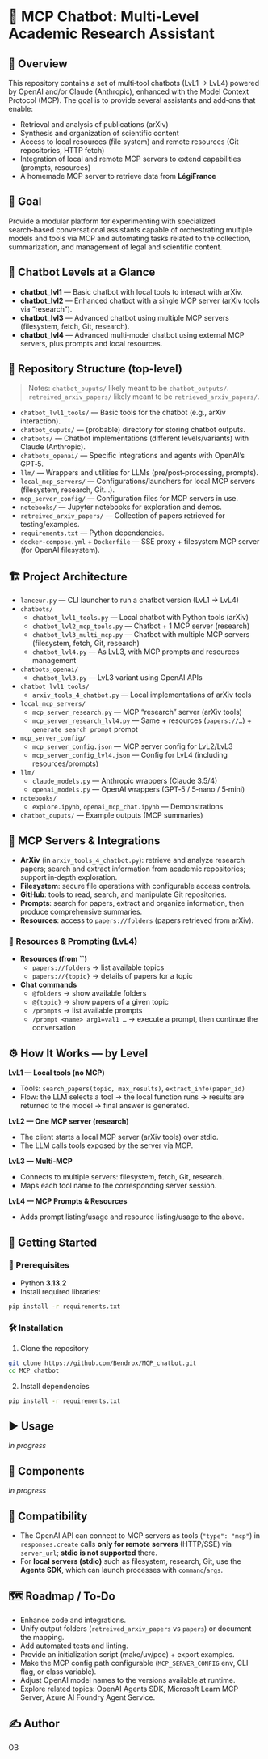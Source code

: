 # 🤖 MCP Chatbot: Multi‑Level Academic Research Assistant

## 🧭 Overview

This repository contains a set of multi‑tool chatbots (LvL1 → LvL4) powered by OpenAI and/or Claude (Anthropic), enhanced with the Model Context Protocol (MCP). The goal is to provide several assistants and add‑ons that enable:

- Retrieval and analysis of publications (arXiv)
- Synthesis and organization of scientific content
- Access to local resources (file system) and remote resources (Git repositories, HTTP fetch)
- Integration of local and remote MCP servers to extend capabilities (prompts, resources)
- A homemade MCP server to retrieve data from **LégiFrance**

## 🎯 Goal

Provide a modular platform for experimenting with specialized search‑based conversational assistants capable of orchestrating multiple models and tools via MCP and automating tasks related to the collection, summarization, and management of legal and scientific content.

## 🧩 Chatbot Levels at a Glance

- **chatbot\_lvl1** — Basic chatbot with local tools to interact with arXiv.
- **chatbot\_lvl2** — Enhanced chatbot with a single MCP server (arXiv tools via “research”).
- **chatbot\_lvl3** — Advanced chatbot using multiple MCP servers (filesystem, fetch, Git, research).
- **chatbot\_lvl4** — Advanced multi‑model chatbot using external MCP servers, plus prompts and local resources.

## 📁 Repository Structure (top‑level)

> Notes: `chatbot_ouputs/` likely meant to be `chatbot_outputs/`. `retreived_arxiv_papers/` likely meant to be `retrieved_arxiv_papers/`.

- `chatbot_lvl1_tools/` — Basic tools for the chatbot (e.g., arXiv interaction).
- `chatbot_ouputs/` — (probable) directory for storing chatbot outputs.
- `chatbots/` — Chatbot implementations (different levels/variants) with Claude (Anthropic).
- `chatbots_openai/` — Specific integrations and agents with OpenAI’s GPT‑5.
- `llm/` — Wrappers and utilities for LLMs (pre/post‑processing, prompts).
- `local_mcp_servers/` — Configurations/launchers for local MCP servers (filesystem, research, Git…).
- `mcp_server_config/` — Configuration files for MCP servers in use.
- `notebooks/` — Jupyter notebooks for exploration and demos.
- `retreived_arxiv_papers/` — Collection of papers retrieved for testing/examples.
- `requirements.txt` — Python dependencies.
- `docker-compose.yml` + `Dockerfile` — SSE proxy + filesystem MCP server (for OpenAI filesystem).

## 🏗️ Project Architecture

- `lanceur.py` — CLI launcher to run a chatbot version (LvL1 → LvL4)
- `chatbots/`
  - `chatbot_lvl1_tools.py` — Local chatbot with Python tools (arXiv)
  - `chatbot_lvl2_mcp_tools.py` — Chatbot + 1 MCP server (research)
  - `chatbot_lvl3_multi_mcp.py` — Chatbot with multiple MCP servers (filesystem, fetch, Git, research)
  - `chatbot_lvl4.py` — As LvL3, with MCP prompts and resources management
- `chatbots_openai/`
  - `chatbot_lvl3.py` — LvL3 variant using OpenAI APIs
- `chatbot_lvl1_tools/`
  - `arxiv_tools_4_chatbot.py` — Local implementations of arXiv tools
- `local_mcp_servers/`
  - `mcp_server_research.py` — MCP “research” server (arXiv tools)
  - `mcp_server_research_lvl4.py` — Same + resources (`papers://…`) + `generate_search_prompt` prompt
- `mcp_server_config/`
  - `mcp_server_config.json` — MCP server config for LvL2/LvL3
  - `mcp_server_config_lvl4.json` — Config for LvL4 (including resources/prompts)
- `llm/`
  - `claude_models.py` — Anthropic wrappers (Claude 3.5/4)
  - `openai_models.py` — OpenAI wrappers (GPT‑5 / 5‑nano / 5‑mini)
- `notebooks/`
  - `explore.ipynb`, `openai_mcp_chat.ipynb` — Demonstrations
- `chatbot_ouputs/` — Example outputs (MCP summaries)

## 🔌 MCP Servers & Integrations

- **ArXiv** (in `arxiv_tools_4_chatbot.py`): retrieve and analyze research papers; search and extract information from academic repositories; support in‑depth exploration.
- **Filesystem**: secure file operations with configurable access controls.
- **GitHub**: tools to read, search, and manipulate Git repositories.
- **Prompts**: search for papers, extract and organize information, then produce comprehensive summaries.
- **Resources**: access to `papers://folders` (papers retrieved from arXiv).

### 🧰 Resources & Prompting (LvL4)

- **Resources (from **``**)**
  - `papers://folders` → list available topics
  - `papers://{topic}` → details of papers for a topic
- **Chat commands**
  - `@folders` → show available folders
  - `@{topic}` → show papers of a given topic
  - `/prompts` → list available prompts
  - `/prompt <name> arg1=val1 …` → execute a prompt, then continue the conversation

## ⚙️ How It Works — by Level

**LvL1 — Local tools (no MCP)**

- Tools: `search_papers(topic, max_results)`, `extract_info(paper_id)`
- Flow: the LLM selects a tool → the local function runs → results are returned to the model → final answer is generated.

**LvL2 — One MCP server (research)**

- The client starts a local MCP server (arXiv tools) over stdio.
- The LLM calls tools exposed by the server via MCP.

**LvL3 — Multi‑MCP**

- Connects to multiple servers: filesystem, fetch, Git, research.
- Maps each tool name to the corresponding server session.

**LvL4 — MCP Prompts & Resources**

- Adds prompt listing/usage and resource listing/usage to the above.

## 🚀 Getting Started

### 🧰 Prerequisites

- Python **3.13.2**
- Install required libraries:

```bash
pip install -r requirements.txt
```

### 🛠️ Installation

1. Clone the repository

```bash
git clone https://github.com/Bendrox/MCP_chatbot.git
cd MCP_chatbot
```

2. Install dependencies

```bash
pip install -r requirements.txt
```

## ▶️ Usage

*In progress*

## 🧱 Components

*In progress*

## 🔗 Compatibility

- The OpenAI API can connect to MCP servers as tools (`"type": "mcp"`) in `responses.create` calls **only for remote servers** (HTTP/SSE) via `server_url`; **stdio is not supported** there.
- For **local servers (stdio)** such as filesystem, research, Git, use the **Agents SDK**, which can launch processes with `command`/`args`.

## 🗺️ Roadmap / To‑Do

- Enhance code and integrations.
- Unify output folders (`retreived_arxiv_papers` vs `papers`) or document the mapping.
- Add automated tests and linting.
- Provide an initialization script (make/uv/poe) + export examples.
- Make the MCP config path configurable (`MCP_SERVER_CONFIG` env, CLI flag, or class variable).
- Adjust OpenAI model names to the versions available at runtime.
- Explore related topics: OpenAI Agents SDK, Microsoft Learn MCP Server, Azure AI Foundry Agent Service.

## ✍️ Author

OB

